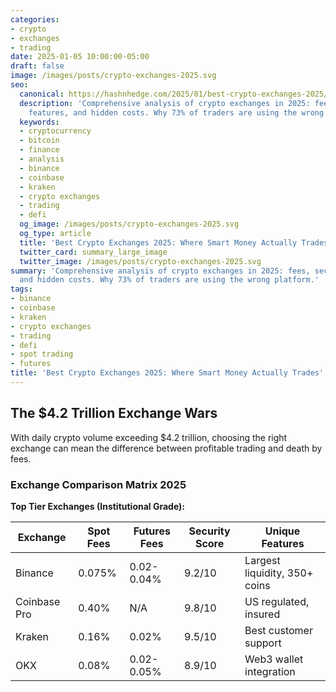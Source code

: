 ```yaml
---
categories:
- crypto
- exchanges
- trading
date: 2025-01-05 10:00:00-05:00
draft: false
image: /images/posts/crypto-exchanges-2025.svg
seo:
  canonical: https://hashnhedge.com/2025/01/best-crypto-exchanges-2025/
  description: 'Comprehensive analysis of crypto exchanges in 2025: fees, security,
    features, and hidden costs. Why 73% of traders are using the wrong platform.'
  keywords:
  - cryptocurrency
  - bitcoin
  - finance
  - analysis
  - binance
  - coinbase
  - kraken
  - crypto exchanges
  - trading
  - defi
  og_image: /images/posts/crypto-exchanges-2025.svg
  og_type: article
  title: 'Best Crypto Exchanges 2025: Where Smart Money Actually Trades | Hash & Hedge'
  twitter_card: summary_large_image
  twitter_image: /images/posts/crypto-exchanges-2025.svg
summary: 'Comprehensive analysis of crypto exchanges in 2025: fees, security, features,
  and hidden costs. Why 73% of traders are using the wrong platform.'
tags:
- binance
- coinbase
- kraken
- crypto exchanges
- trading
- defi
- spot trading
- futures
title: 'Best Crypto Exchanges 2025: Where Smart Money Actually Trades'
---
```


## The $4.2 Trillion Exchange Wars

With daily crypto volume exceeding $4.2 trillion, choosing the right exchange can mean the difference between profitable trading and death by fees.

### Exchange Comparison Matrix 2025

**Top Tier Exchanges (Institutional Grade):**

| Exchange | Spot Fees | Futures Fees | Security Score | Unique Features |
|----------|-----------|--------------|----------------|-----------------|
| Binance | 0.075% | 0.02-0.04% | 9.2/10 | Largest liquidity, 350+ coins |
| Coinbase Pro | 0.40% | N/A | 9.8/10 | US regulated, insured |
| Kraken | 0.16% | 0.02% | 9.5/10 | Best customer support |
| OKX | 0.08% | 0.02-0.05% | 8.9/10 | Web3 wallet integration |